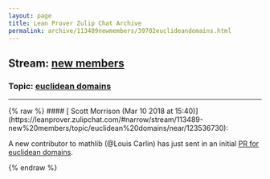 ```yaml
---
layout: page
title: Lean Prover Zulip Chat Archive 
permalink: archive/113489newmembers/39702euclideandomains.html
---
```


## Stream: [new members](https://leanprover-community.github.io/archive/113489newmembers/index.html)
### Topic: [euclidean domains](https://leanprover-community.github.io/archive/113489newmembers/39702euclideandomains.html)

---

<base href="https://leanprover.zulipchat.com">
{% raw %}
#### [ Scott Morrison (Mar 10 2018 at 15:40)](https://leanprover.zulipchat.com/#narrow/stream/113489-new%20members/topic/euclidean%20domains/near/123536730):
<p>A new contributor to mathlib (<span class="user-mention" data-user-id="110696">@Louis Carlin</span>) has just sent in an initial <a href="https://github.com/leanprover/mathlib/pull/78" target="_blank" title="https://github.com/leanprover/mathlib/pull/78">PR for euclidean domains</a>.</p>


{% endraw %}

